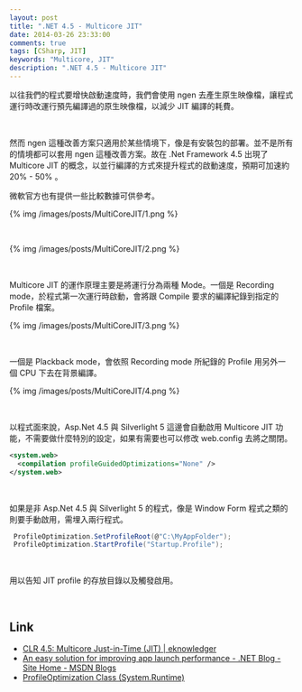 ```yaml
---
layout: post
title: ".NET 4.5 - Multicore JIT"
date: 2014-03-26 23:33:00
comments: true
tags: [CSharp, JIT]
keywords: "Multicore, JIT"
description: ".NET 4.5 - Multicore JIT"
---
```


以往我們的程式要增快啟動速度時，我們會使用 ngen 去產生原生映像檔，讓程式運行時改運行預先編譯過的原生映像檔，以減少 JIT 編譯的耗費。   

<!-- More -->

<br/>

然而 ngen 這種改善方案只適用於某些情境下，像是有安裝包的部署。並不是所有的情境都可以套用 ngen 這種改善方案。故在 .Net Framework 4.5 出現了 Multicore JIT 的概念，以並行編譯的方式來提升程式的啟動速度，預期可加速約 20% - 50% 。  

微軟官方也有提供一些比較數據可供參考。  

{% img /images/posts/MultiCoreJIT/1.png %}

<br/>

{% img /images/posts/MultiCoreJIT/2.png %}

<br/>

Multicore JIT 的運作原理主要是將運行分為兩種 Mode。一個是 Recording mode，於程式第一次運行時啟動，會將跟 Compile 要求的編譯紀錄到指定的 Profile 檔案。

{% img /images/posts/MultiCoreJIT/3.png %}

<br/>

一個是 Plackback mode，會依照 Recording mode 所紀錄的 Profile 用另外一個 CPU 下去在背景編譯。  

{% img /images/posts/MultiCoreJIT/4.png %}

<br/>

以程式面來說，Asp.Net 4.5 與 Silverlight 5 這邊會自動啟用 Multicore JIT 功能，不需要做什麼特別的設定，如果有需要也可以修改 web.config 去將之關閉。  

```xml
<system.web> 
  <compilation profileGuidedOptimizations="None" />
</system.web>
```

<br/>

如果是非 Asp.Net 4.5 與 Silverlight 5 的程式，像是 Window Form 程式之類的則要手動啟用，需埋入兩行程式。  

```c#
 ProfileOptimization.SetProfileRoot(@"C:\MyAppFolder");
 ProfileOptimization.StartProfile("Startup.Profile");
```

<br/>

用以告知 JIT profile 的存放目錄以及觸發啟用。

<Br/>

Link
----
* [CLR 4.5: Multicore Just-in-Time (JIT) | eknowledger](http://eknowledger.wordpress.com/2012/04/26/clr-4-5-multicore-just-in-time-jit/)
* [An easy solution for improving app launch performance - .NET Blog - Site Home - MSDN Blogs](http://blogs.msdn.com/b/dotnet/archive/2012/10/18/an-easy-solution-for-improving-app-launch-performance.aspx)
* [ProfileOptimization Class (System.Runtime)](http://msdn.microsoft.com/en-us/library/system.runtime.profileoptimization%28v=vs.110%29.aspx)
